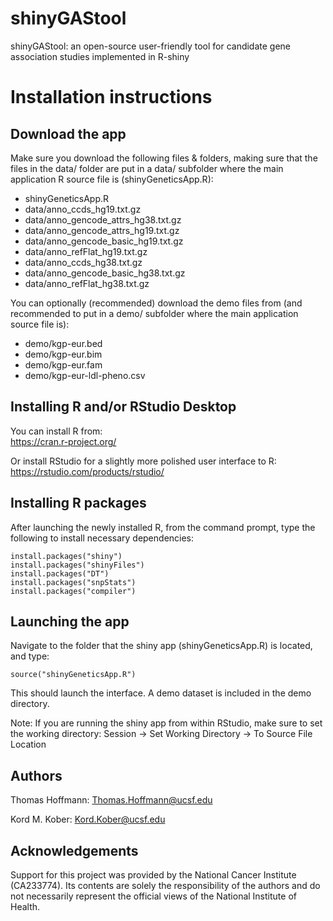 # shinyGAStool
shinyGAStool: an open-source user-friendly tool for candidate gene association studies implemented in R-shiny

# Installation instructions

## Download the app

Make sure you download the following files & folders, making sure that the files in the data/ folder are put in a data/ subfolder where the main application R source file is (shinyGeneticsApp.R):

- shinyGeneticsApp.R
- data/anno_ccds_hg19.txt.gz  
- data/anno_gencode_attrs_hg38.txt.gz
- data/anno_gencode_attrs_hg19.txt.gz
- data/anno_gencode_basic_hg19.txt.gz
- data/anno_refFlat_hg19.txt.gz
- data/anno_ccds_hg38.txt.gz
- data/anno_gencode_basic_hg38.txt.gz
- data/anno_refFlat_hg38.txt.gz

You can optionally (recommended) download the demo files from (and recommended to put in a demo/ subfolder where the main application source file is):

- demo/kgp-eur.bed
- demo/kgp-eur.bim
- demo/kgp-eur.fam
- demo/kgp-eur-ldl-pheno.csv


## Installing R and/or RStudio Desktop

You can install R from:  
https://cran.r-project.org/

Or install RStudio for a slightly more polished user interface to R:  
https://rstudio.com/products/rstudio/


## Installing R packages

After launching the newly installed R, from the command prompt, type the following to install necessary dependencies:

    install.packages("shiny")
    install.packages("shinyFiles")
    install.packages("DT")
    install.packages("snpStats")
    install.packages("compiler")


## Launching the app

Navigate to the folder that the shiny app (shinyGeneticsApp.R) is located, and type:

    source("shinyGeneticsApp.R")
    
This should launch the interface. A demo dataset is included in the demo directory.

Note: If you are running the shiny app from within RStudio, make sure to set the working directory:
Session -> Set Working Directory -> To Source File Location

## Authors

Thomas Hoffmann: Thomas.Hoffmann@ucsf.edu

Kord M. Kober: Kord.Kober@ucsf.edu

## Acknowledgements
Support for this project was provided by the National Cancer Institute (CA233774). Its contents are solely the responsibility of the authors and do not necessarily represent the official views of the National Institute of Health. 
